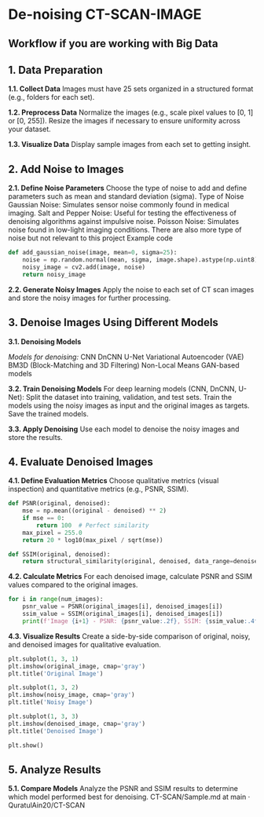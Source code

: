 # De-noising CT-SCAN-IMAGE 
## Workflow if you are working with Big Data
## 1. Data Preparation
**1.1. Collect Data**
Images must have 25 sets organized in a structured format (e.g., folders for each set).

**1.2. Preprocess Data**
Normalize the images (e.g., scale pixel values to [0, 1] or [0, 255]).
Resize the images if necessary to ensure uniformity across your dataset.

**1.3. Visualize Data**
Display sample images from each set to getting insight.

## 2. Add Noise to Images
**2.1. Define Noise Parameters**
Choose the type of noise to add and define parameters such as mean and standard deviation (sigma). Type of Noise
Gaussian Noise: Simulates sensor noise commonly found in medical imaging.
Salt and Pepper Noise: Useful for testing the effectiveness of denoising algorithms against impulsive noise.
Poisson Noise: Simulates noise found in low-light imaging conditions.
There are also more type of noise but not relevant to this project
Example code
```python
def add_gaussian_noise(image, mean=0, sigma=25):
    noise = np.random.normal(mean, sigma, image.shape).astype(np.uint8)
    noisy_image = cv2.add(image, noise)
    return noisy_image
```
**2.2. Generate Noisy Images**
Apply the noise to each set of CT scan images and store the noisy images for further processing.

## 3. Denoise Images Using Different Models
**3.1. Denoising Models**

*Models for denoising:*
CNN
DnCNN
U-Net
Variational Autoencoder (VAE)
BM3D (Block-Matching and 3D Filtering)
Non-Local Means
GAN-based models

**3.2. Train Denoising Models**
For deep learning models (CNN, DnCNN, U-Net):
Split the dataset into training, validation, and test sets.
Train the models using the noisy images as input and the original images as targets.
Save the trained models.

**3.3. Apply Denoising**
Use each model to denoise the noisy images and store the results.

## 4. Evaluate Denoised Images
**4.1. Define Evaluation Metrics**
Choose qualitative metrics (visual inspection) and quantitative metrics (e.g., PSNR, SSIM).
```python
def PSNR(original, denoised):
    mse = np.mean((original - denoised) ** 2)
    if mse == 0:
        return 100  # Perfect similarity
    max_pixel = 255.0
    return 20 * log10(max_pixel / sqrt(mse))

def SSIM(original, denoised):
    return structural_similarity(original, denoised, data_range=denoised.max() - denoised.min())
```

**4.2. Calculate Metrics**
For each denoised image, calculate PSNR and SSIM values compared to the original images.
```python
for i in range(num_images):
    psnr_value = PSNR(original_images[i], denoised_images[i])
    ssim_value = SSIM(original_images[i], denoised_images[i])
    print(f'Image {i+1} - PSNR: {psnr_value:.2f}, SSIM: {ssim_value:.4f}')
```

**4.3. Visualize Results**
Create a side-by-side comparison of original, noisy, and denoised images for qualitative evaluation.
```python
plt.subplot(1, 3, 1)
plt.imshow(original_image, cmap='gray')
plt.title('Original Image')

plt.subplot(1, 3, 2)
plt.imshow(noisy_image, cmap='gray')
plt.title('Noisy Image')

plt.subplot(1, 3, 3)
plt.imshow(denoised_image, cmap='gray')
plt.title('Denoised Image')

plt.show()
```
## 5. Analyze Results
**5.1. Compare Models**
Analyze the PSNR and SSIM results to determine which model performed best for denoising.
CT-SCAN/Sample.md at main · QuratulAin20/CT-SCAN
